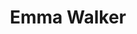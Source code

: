 ---
layout: employee
skillsid: 10
title: 'Emma Walker'
permalink: /employees/:title 
location: 'Phoenix'
position: 'Ecology Team Leader'
availability: 86
internal: true
categories: 
- employees
phoneNumber: 555-555-5555
email: email@gmail.com
manage: false
---